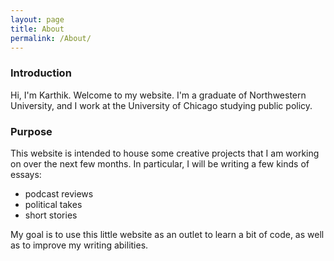 ```yaml
---
layout: page
title: About
permalink: /About/
---
```


### Introduction 
Hi, I'm Karthik. Welcome to my website. I'm a graduate of Northwestern University, and I work at the University of Chicago studying 
public policy. 

### Purpose 
This website is intended to house some creative projects that I am working on over the next few months. In particular, 
I will be writing a few kinds of essays:
- podcast reviews 
- political takes 
- short stories 

My goal is to use this little website as an outlet to learn a bit of code, as well as to improve my writing abilities. 
